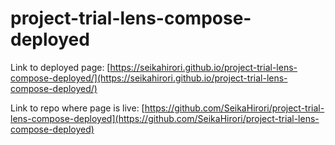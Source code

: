 # project-trial-lens-compose-deployed

Link to deployed page: [https://seikahirori.github.io/project-trial-lens-compose-deployed/](https://seikahirori.github.io/project-trial-lens-compose-deployed/)

Link to repo where page is live: [https://github.com/SeikaHirori/project-trial-lens-compose-deployed](https://github.com/SeikaHirori/project-trial-lens-compose-deployed)
